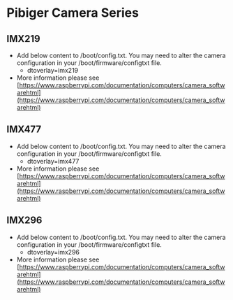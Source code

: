 # Pibiger Camera Series

## IMX219 
- Add below content to /boot/config.txt.
You may need to alter the camera configuration in your /boot/firmware/configtxt file.
  - dtoverlay=imx219
- More information please see [https://www.raspberrypi.com/documentation/computers/camera_softwarehtml](https://www.raspberrypi.com/documentation/computers/camera_softwarehtml)



## IMX477 
- Add below content to /boot/config.txt.
You may need to alter the camera configuration in your /boot/firmware/configtxt file.
  - dtoverlay=imx477
- More information please see [https://www.raspberrypi.com/documentation/computers/camera_softwarehtml](https://www.raspberrypi.com/documentation/computers/camera_softwarehtml)



## IMX296
- Add below content to /boot/config.txt.
You may need to alter the camera configuration in your /boot/firmware/configtxt file.
  - dtoverlay=imx296
- More information please see [https://www.raspberrypi.com/documentation/computers/camera_softwarehtml](https://www.raspberrypi.com/documentation/computers/camera_softwarehtml)